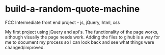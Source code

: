 # build-a-random-quote-machine
FCC Intermediate front end project - js, jQuery, html, css

My first project using jQuery and api's.
The functionality of the page works, although visually the page needs work. Adding the files to gihub is a way for me to document my process so I can look back and see what things were changed/improved. 
